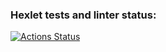 ### Hexlet tests and linter status:
[![Actions Status](https://github.com/Zent7/python-project-49/actions/workflows/hexlet-check.yml/badge.svg)](https://github.com/Zent7/python-project-49/actions)